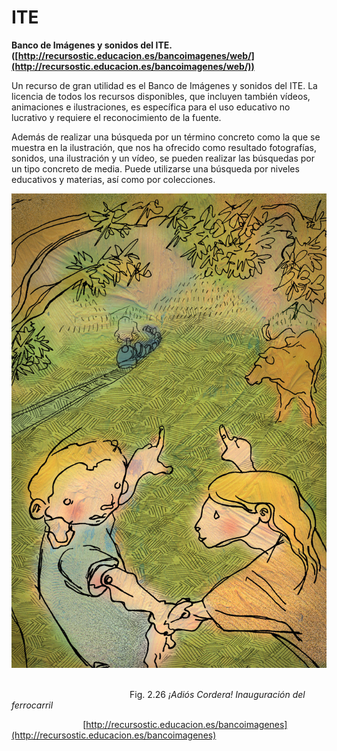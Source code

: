 # ITE

**Banco de Imágenes y sonidos del ITE. ([http://recursostic.educacion.es/bancoimagenes/web/](http://recursostic.educacion.es/bancoimagenes/web/))**

Un recurso de gran utilidad es el Banco de Imágenes y sonidos del ITE. La licencia de todos los recursos disponibles, que incluyen también vídeos, animaciones e ilustraciones, es específica para el uso educativo no lucrativo y requiere el reconocimiento de la fuente.   
  
Además de realizar una búsqueda por un término concreto como la que se muestra en la ilustración, que nos ha ofrecido como resultado fotografías, sonidos, una ilustración y un vídeo, se pueden realizar las búsquedas por un tipo concreto de media. Puede utilizarse una búsqueda por niveles educativos y materias, así como por colecciones. 


![¡Adiós Cordena! Inauguración del Ferrocarril](img/25231__130_a_1.jpg "¡Adiós Cordera! Inauguración del ferrocarril")                                             


                                                Fig. 2.26 _¡Adiós Cordera! Inauguración del ferrocarril_     

                             [http://recursostic.educacion.es/bancoimagenes](http://recursostic.educacion.es/bancoimagenes)

